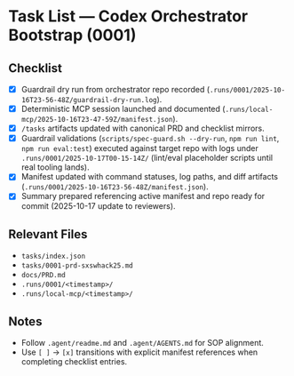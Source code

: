 # Task List — Codex Orchestrator Bootstrap (0001)

## Checklist
- [x] Guardrail dry run from orchestrator repo recorded (`.runs/0001/2025-10-16T23-56-48Z/guardrail-dry-run.log`).
- [x] Deterministic MCP session launched and documented (`.runs/local-mcp/2025-10-16T23-47-59Z/manifest.json`).
- [x] `/tasks` artifacts updated with canonical PRD and checklist mirrors.
- [x] Guardrail validations (`scripts/spec-guard.sh --dry-run`, `npm run lint`, `npm run eval:test`) executed against target repo with logs under `.runs/0001/2025-10-17T00-15-14Z/` (lint/eval placeholder scripts until real tooling lands).
- [x] Manifest updated with command statuses, log paths, and diff artifacts (`.runs/0001/2025-10-16T23-56-48Z/manifest.json`).
- [x] Summary prepared referencing active manifest and repo ready for commit (2025-10-17 update to reviewers).

## Relevant Files
- `tasks/index.json`
- `tasks/0001-prd-sxswhack25.md`
- `docs/PRD.md`
- `.runs/0001/<timestamp>/`
- `.runs/local-mcp/<timestamp>/`

## Notes
- Follow `.agent/readme.md` and `.agent/AGENTS.md` for SOP alignment.
- Use `[ ]` → `[x]` transitions with explicit manifest references when completing checklist entries.
